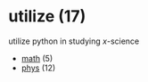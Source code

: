 # utilize (17)
utilize python in studying $x$-science

+ [math](math/README.md) (5)
+ [phys](phys/README.md) (12)
